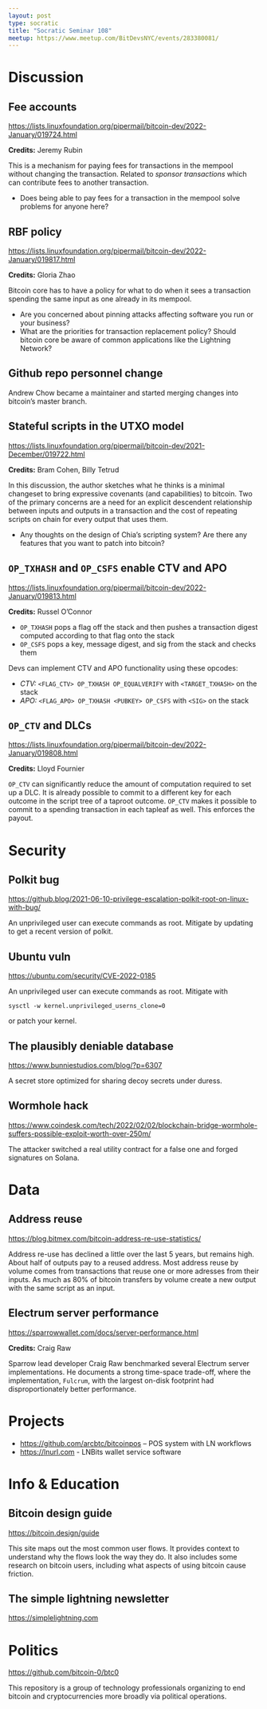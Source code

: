 ```yaml
---
layout: post
type: socratic
title: "Socratic Seminar 108"
meetup: https://www.meetup.com/BitDevsNYC/events/283380081/
---
```


# Discussion


## Fee accounts

<https://lists.linuxfoundation.org/pipermail/bitcoin-dev/2022-January/019724.html>

**Credits:** Jeremy Rubin

This is a mechanism for paying fees for transactions in the mempool without
changing the transaction.  Related to *sponsor transactions* which can
contribute fees to another transaction.

-   Does being able to pay fees for a transaction in the mempool solve problems for anyone here?


## RBF policy

<https://lists.linuxfoundation.org/pipermail/bitcoin-dev/2022-January/019817.html>

**Credits:** Gloria Zhao

Bitcoin core has to have a policy for what to do when it sees a transaction
spending the same input as one already in its mempool.

-   Are you concerned about pinning attacks affecting software you run or your business?
-   What are the priorities for transaction replacement policy?  Should bitcoin core be aware of common applications like the Lightning Network?


## Github repo personnel change

Andrew Chow became a maintainer and started merging changes into bitcoin&rsquo;s
master branch.


## Stateful scripts in the UTXO model

<https://lists.linuxfoundation.org/pipermail/bitcoin-dev/2021-December/019722.html>

**Credits:** Bram Cohen, Billy Tetrud

In this discussion, the author sketches what he thinks is a minimal changeset to
bring expressive covenants (and capabilities) to bitcoin.  Two of the primary
concerns are a need for an explicit descendent relationship between inputs and
outputs in a transaction and the cost of repeating scripts on chain for every
output that uses them.

-   Any thoughts on the design of Chia&rsquo;s scripting system?  Are there any features that you want to patch into bitcoin?


## `OP_TXHASH` and `OP_CSFS` enable CTV and APO

<https://lists.linuxfoundation.org/pipermail/bitcoin-dev/2022-January/019813.html>

**Credits:** Russel O&rsquo;Connor

-   `OP_TXHASH` pops a flag off the stack and then pushes a transaction digest computed according to that flag onto the stack
-   `OP_CSFS` pops a key, message digest, and sig from the stack and checks them

Devs can implement CTV and APO functionality using these opcodes:

-   *CTV:* `<FLAG_CTV> OP_TXHASH OP_EQUALVERIFY` with `<TARGET_TXHASH>` on the stack
-   *APO:* `<FLAG_APO> OP_TXHASH <PUBKEY> OP_CSFS` with `<SIG>` on the stack


## `OP_CTV` and DLCs

<https://lists.linuxfoundation.org/pipermail/bitcoin-dev/2022-January/019808.html>

**Credits:** Lloyd Fournier

`OP_CTV` can significantly reduce the amount of computation required to set up a
DLC.  It is already possible to commit to a different key for each outcome in
the script tree of a taproot outcome.  `OP_CTV` makes it possible to commit to a
spending transaction in each tapleaf as well.  This enforces the payout.


# Security


## Polkit bug

<https://github.blog/2021-06-10-privilege-escalation-polkit-root-on-linux-with-bug/>

An unprivileged user can execute commands as root. Mitigate by updating to
get a recent version of polkit.


## Ubuntu vuln

<https://ubuntu.com/security/CVE-2022-0185>

An unprivileged user can execute commands as root. Mitigate with

    sysctl -w kernel.unprivileged_userns_clone=0

or patch your kernel.


## The plausibly deniable database

<https://www.bunniestudios.com/blog/?p=6307>

A secret store optimized for sharing decoy secrets under duress.


## Wormhole hack

<https://www.coindesk.com/tech/2022/02/02/blockchain-bridge-wormhole-suffers-possible-exploit-worth-over-250m/>

The attacker switched a real utility contract for a false one and forged
signatures on Solana.


# Data


## Address reuse

<https://blog.bitmex.com/bitcoin-address-re-use-statistics/>

Address re-use has declined a little over the last 5 years, but remains high.
About half of outputs pay to a reused address.  Most address reuse by volume
comes from transactions that reuse one or more adresses from their inputs.  As
much as 80% of bitcoin transfers by volume create a new output with the same
script as an input.


## Electrum server performance

<https://sparrowwallet.com/docs/server-performance.html> 

**Credits:** Craig Raw

Sparrow lead developer Craig Raw benchmarked several Electrum server
implementations.  He documents a strong time-space trade-off, where the
implementation, `Fulcrum`, with the largest on-disk footprint had
disproportionately better performance.


# Projects

-   <https://github.com/arcbtc/bitcoinpos> &#x2013; POS system with LN workflows
-   <https://lnurl.com> - LNBits wallet service software


# Info & Education


## Bitcoin design guide

<https://bitcoin.design/guide>

This site maps out the most common user flows. It provides context to understand
why the flows look the way they do.  It also includes some research on bitcoin
users, including what aspects of using bitcoin cause friction.


## The simple lightning newsletter

<https://simplelightning.com>


# Politics

<https://github.com/bitcoin-0/btc0>

This repository is a group of technology professionals organizing to end
bitcoin and cryptocurrencies more broadly via political operations.
